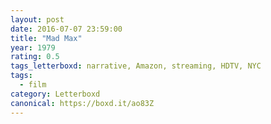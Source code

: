 ```yaml
---
layout: post 
date: 2016-07-07 23:59:00
title: "Mad Max"
year: 1979
rating: 0.5
tags_letterboxd: narrative, Amazon, streaming, HDTV, NYC
tags:
  - film
category: Letterboxd
canonical: https://boxd.it/ao83Z
---
```

